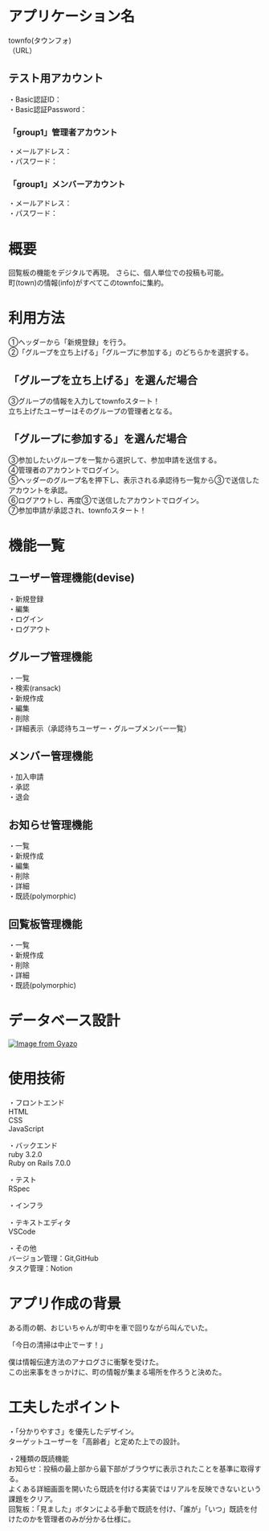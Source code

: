 # アプリケーション名
townfo(タウンフォ)  
（URL）

## テスト用アカウント
・Basic認証ID：  
・Basic認証Password：  
### 「group1」管理者アカウント
・メールアドレス：  
・パスワード：  
### 「group1」メンバーアカウント
・メールアドレス：  
・パスワード：  

# 概要
回覧板の機能をデジタルで再現。
さらに、個人単位での投稿も可能。  
町(town)の情報(info)がすべてこのtownfoに集約。

# 利用方法
①ヘッダーから「新規登録」を行う。  
②「グループを立ち上げる」「グループに参加する」のどちらかを選択する。  
## 「グループを立ち上げる」を選んだ場合
③グループの情報を入力してtownfoスタート！  
立ち上げたユーザーはそのグループの管理者となる。  
## 「グループに参加する」を選んだ場合
③参加したいグループを一覧から選択して、参加申請を送信する。  
④管理者のアカウントでログイン。  
⑤ヘッダーのグループ名を押下し、表示される承認待ち一覧から③で送信したアカウントを承認。  
⑥ログアウトし、再度③で送信したアカウントでログイン。  
⑦参加申請が承認され、townfoスタート！

# 機能一覧
## ユーザー管理機能(devise)
・新規登録  
・編集  
・ログイン  
・ログアウト  
## グループ管理機能
・一覧  
・検索(ransack)  
・新規作成  
・編集  
・削除  
・詳細表示（承認待ちユーザー・グループメンバー一覧）  
## メンバー管理機能
・加入申請  
・承認  
・退会  
## お知らせ管理機能
・一覧  
・新規作成  
・編集  
・削除  
・詳細  
・既読(polymorphic)  
## 回覧板管理機能
・一覧  
・新規作成  
・削除  
・詳細  
・既読(polymorphic)  

# データベース設計
[![Image from Gyazo](https://i.gyazo.com/a2e23cfff69f1abc4202cf979909acdf.png)](https://gyazo.com/a2e23cfff69f1abc4202cf979909acdf)

# 使用技術
・フロントエンド  
HTML  
CSS  
JavaScript

・バックエンド  
ruby 3.2.0  
Ruby on Rails 7.0.0

・テスト  
RSpec

・インフラ  

・テキストエディタ  
VSCode

・その他  
バージョン管理：Git,GitHub  
タスク管理：Notion  

# アプリ作成の背景
ある雨の朝、おじいちゃんが町中を車で回りながら叫んでいた。

「今日の清掃は中止でーす！」

僕は情報伝達方法のアナログさに衝撃を受けた。  
この出来事をきっかけに、町の情報が集まる場所を作ろうと決めた。

# 工夫したポイント
・「分かりやすさ」を優先したデザイン。  
ターゲットユーザーを「高齢者」と定めた上での設計。  

・2種類の既読機能  
お知らせ：投稿の最上部から最下部がブラウザに表示されたことを基準に取得する。  
          よくある詳細画面を開いたら既読を付ける実装ではリアルを反映できないという課題をクリア。  
回覧板：「見ました」ボタンによる手動で既読を付け、「誰が」「いつ」既読を付けたのかを管理者のみが分かる仕様に。
